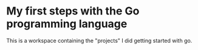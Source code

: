 # My first steps with the Go programming language

This is a workspace containing the "projects" I did getting started with go.